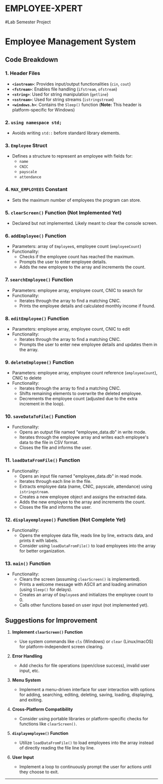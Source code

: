 # EMPLOYEE-XPERT
#Lab Semester Project

# Employee Management System

## Code Breakdown

### 1. Header Files
- **`<iostream>`**: Provides input/output functionalities (`cin`, `cout`)
- **`<fstream>`**: Enables file handling (`ifstream`, `ofstream`)
- **`<string>`**: Used for string manipulation (`getline`)
- **`<sstream>`**: Used for string streams (`istringstream`)
- **`<windows.h>`**: Contains the `Sleep()` function (**Note:** This header is platform-specific for Windows)

### 2. `using namespace std;`
- Avoids writing `std::` before standard library elements.

### 3. `Employee` Struct
- Defines a structure to represent an employee with fields for:
  - `name`
  - `CNIC`
  - `payscale`
  - `attendance`

### 4. `MAX_EMPLOYEES` Constant
- Sets the maximum number of employees the program can store.

### 5. `clearScreen()` Function (**Not Implemented Yet**)
- Declared but not implemented. Likely meant to clear the console screen.

### 6. `addEmployee()` Function
- Parameters: array of `Employee`s, employee count (`employeeCount`)
- Functionality:
  - Checks if the employee count has reached the maximum.
  - Prompts the user to enter employee details.
  - Adds the new employee to the array and increments the count.

### 7. `searchEmployee()` Function
- Parameters: employee array, employee count, CNIC to search for
- Functionality:
  - Iterates through the array to find a matching CNIC.
  - Prints the employee details and calculated monthly income if found.

### 8. `editEmployee()` Function
- Parameters: employee array, employee count, CNIC to edit
- Functionality:
  - Iterates through the array to find a matching CNIC.
  - Prompts the user to enter new employee details and updates them in the array.

### 9. `deleteEmployee()` Function
- Parameters: employee array, employee count reference (`employeeCount`), CNIC to delete
- Functionality:
  - Iterates through the array to find a matching CNIC.
  - Shifts remaining elements to overwrite the deleted employee.
  - Decrements the employee count (adjusted due to the extra increment in the loop).

### 10. `saveDataToFile()` Function
- Functionality:
  - Opens an output file named "employee_data.db" in write mode.
  - Iterates through the employee array and writes each employee's data to the file in CSV format.
  - Closes the file and informs the user.

### 11. `loadDataFromFile()` Function
- Functionality:
  - Opens an input file named "employee_data.db" in read mode.
  - Iterates through each line in the file.
  - Extracts employee data (name, CNIC, payscale, attendance) using `istringstream`.
  - Creates a new employee object and assigns the extracted data.
  - Adds the new employee to the array and increments the count.
  - Closes the file and informs the user.

### 12. `displayemployee()` Function (**Not Complete Yet**)
- Functionality:
  - Opens the employee data file, reads line by line, extracts data, and prints it with labels.
  - Consider using `loadDataFromFile()` to load employees into the array for better organization.

### 13. `main()` Function
- Functionality:
  - Clears the screen (assuming `clearScreen()` is implemented).
  - Prints a welcome message with ASCII art and loading animation (using `Sleep()` for delays).
  - Creates an array of `Employee`s and initializes the employee count to 0.
  - Calls other functions based on user input (not implemented yet).

## Suggestions for Improvement

1. **Implement `clearScreen()` Function**
   - Use system commands like `cls` (Windows) or `clear` (Linux/macOS) for platform-independent screen clearing.

2. **Error Handling**
   - Add checks for file operations (open/close success), invalid user input, etc.

3. **Menu System**
   - Implement a menu-driven interface for user interaction with options for adding, searching, editing, deleting, saving, loading, displaying, and exiting.

4. **Cross-Platform Compatibility**
   - Consider using portable libraries or platform-specific checks for functions like `clearScreen()`.

5. **`displayemployee()` Function**
   - Utilize `loadDataFromFile()` to load employees into the array instead of directly reading the file line by line.

6. **User Input**
   - Implement a loop to continuously prompt the user for actions until they choose to exit.

---
